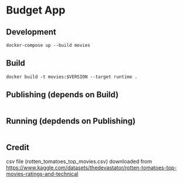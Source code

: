 # Budget App

## Development

```
docker-compose up --build movies
```

## Build

```
docker build -t movies:$VERSION --target runtime .
```

## Publishing (depends on Build)

```
```

## Running (depdends on Publishing)

```
```

## Credit

csv file (rotten_tomatoes_top_movies.csv) downloaded from https://www.kaggle.com/datasets/thedevastator/rotten-tomatoes-top-movies-ratings-and-technical